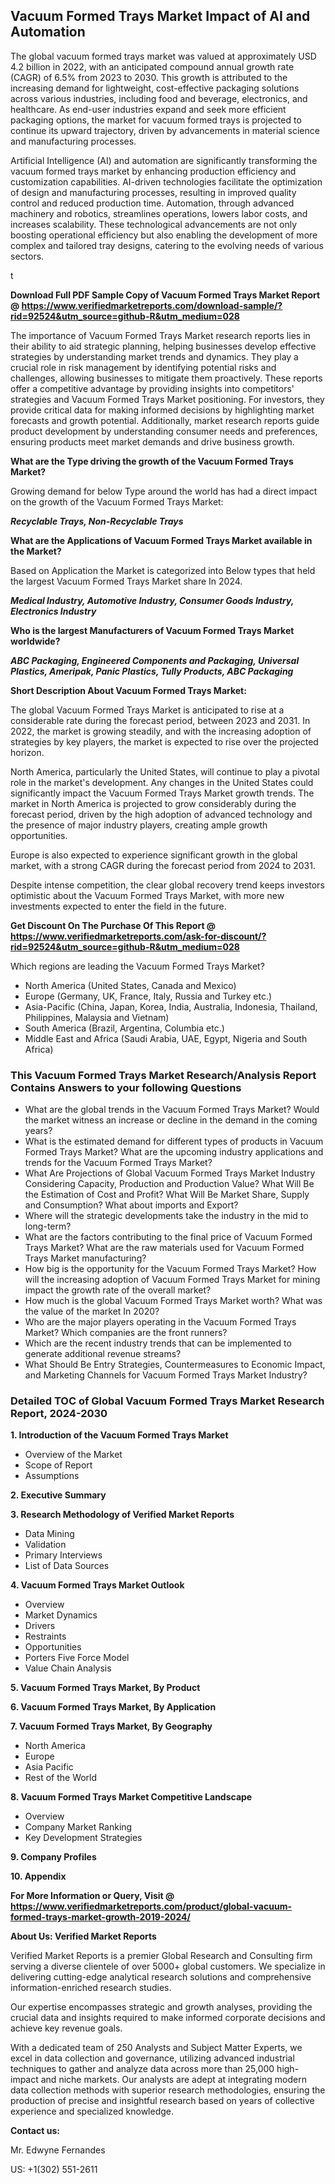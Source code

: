 <h2>Vacuum Formed Trays Market Impact of AI and Automation</h2><p>The global vacuum formed trays market was valued at approximately USD 4.2 billion in 2022, with an anticipated compound annual growth rate (CAGR) of 6.5% from 2023 to 2030. This growth is attributed to the increasing demand for lightweight, cost-effective packaging solutions across various industries, including food and beverage, electronics, and healthcare. As end-user industries expand and seek more efficient packaging options, the market for vacuum formed trays is projected to continue its upward trajectory, driven by advancements in material science and manufacturing processes.</p><p>Artificial Intelligence (AI) and automation are significantly transforming the vacuum formed trays market by enhancing production efficiency and customization capabilities. AI-driven technologies facilitate the optimization of design and manufacturing processes, resulting in improved quality control and reduced production time. Automation, through advanced machinery and robotics, streamlines operations, lowers labor costs, and increases scalability. These technological advancements are not only boosting operational efficiency but also enabling the development of more complex and tailored tray designs, catering to the evolving needs of various sectors.</p>t</p><p id="" class=""><strong>Download Full PDF Sample Copy of Vacuum Formed Trays Market Report @ <a href="https://www.verifiedmarketreports.com/download-sample/?rid=92524&utm_source=github-R&utm_medium=028" target="_blank">https://www.verifiedmarketreports.com/download-sample/?rid=92524&utm_source=github-R&utm_medium=028</a></strong></p><p>The importance of&nbsp;Vacuum Formed Trays Market research reports lies in their ability to aid strategic planning, helping businesses develop effective strategies by understanding market trends and dynamics. They play a crucial role in risk management by identifying potential risks and challenges, allowing businesses to mitigate them proactively. These reports offer a competitive advantage by providing insights into competitors' strategies and Vacuum Formed Trays Market positioning. For investors, they provide critical data for making informed decisions by highlighting market forecasts and growth potential. Additionally, market research reports guide product development by understanding consumer needs and preferences, ensuring products meet market demands and drive business growth.</p><p><strong>What are the&nbsp;Type driving the growth of the Vacuum Formed Trays Market?</strong></p><p id="" class="">Growing demand for below Type around the world has had a direct impact on the growth of the Vacuum Formed Trays Market:</p><em><strong>Recyclable Trays, Non-Recyclable Trays</strong></em></p><strong>What are the&nbsp;Applications&nbsp;of Vacuum Formed Trays Market available in the Market?</strong></p><p id="" class="">Based on Application the Market is categorized into Below types that held the largest Vacuum Formed Trays Market share In 2024.</p><em><strong>Medical Industry, Automotive Industry, Consumer Goods Industry, Electronics Industry</strong></em></p><strong>Who is the largest Manufacturers of Vacuum Formed Trays Market worldwide?</strong></p><p><em><strong>ABC Packaging, Engineered Components and Packaging, Universal Plastics, Ameripak, Panic Plastics, Tully Products, ABC Packaging</strong></em></p><p id="" class=""><strong>Short Description About Vacuum Formed Trays Market:</strong></p><p>The global Vacuum Formed Trays Market is anticipated to rise at a considerable rate during the forecast period, between 2023 and 2031. In 2022, the market is growing steadily, and with the increasing adoption of strategies by key players, the market is expected to rise over the projected horizon.</p><p>North America, particularly the United States, will continue to play a pivotal role in the market's development. Any changes in the United States could significantly impact the Vacuum Formed Trays Market growth trends. The market in North America is projected to grow considerably during the forecast period, driven by the high adoption of advanced technology and the presence of major industry players, creating ample growth opportunities.</p><p>Europe is also expected to experience significant growth in the global market, with a strong CAGR during the forecast period from 2024 to 2031.</p><p>Despite intense competition, the clear global recovery trend keeps investors optimistic about the Vacuum Formed Trays Market, with more new investments expected to enter the field in the future.</p><p id="" class=""><strong>Get Discount On The Purchase Of This Report @ <a href="https://www.verifiedmarketreports.com/ask-for-discount/?rid=92524&utm_source=github-R&utm_medium=028" target="_blank">https://www.verifiedmarketreports.com/ask-for-discount/?rid=92524&utm_source=github-R&utm_medium=028</a></strong></p>Which regions are leading the Vacuum Formed Trays Market?</p><ul><li>North America (United States, Canada and Mexico)</li><li>Europe (Germany, UK, France, Italy, Russia and Turkey etc.)</li><li>Asia-Pacific (China, Japan, Korea, India, Australia, Indonesia, Thailand, Philippines, Malaysia and Vietnam)</li><li>South America (Brazil, Argentina, Columbia etc.)</li><li>Middle East and Africa (Saudi Arabia, UAE, Egypt, Nigeria and South Africa)</li></ul><h3 id="" class="">This Vacuum Formed Trays Market Research/Analysis Report Contains Answers to your following Questions</h3><ul><li>What are the global trends in the Vacuum Formed Trays Market? Would the market witness an increase or decline in the demand in the coming years?</li><li>What is the estimated demand for different types of products in Vacuum Formed Trays Market? What are the upcoming industry applications and trends for the Vacuum Formed Trays Market?</li><li>What Are Projections of Global Vacuum Formed Trays Market Industry Considering Capacity, Production and Production Value? What Will Be the Estimation of Cost and Profit? What Will Be Market Share, Supply and Consumption? What about imports and Export?</li><li>Where will the strategic developments take the industry in the mid to long-term?</li><li>What are the factors contributing to the final price of Vacuum Formed Trays Market? What are the raw materials used for Vacuum Formed Trays Market manufacturing?</li><li>How big is the opportunity for the Vacuum Formed Trays Market? How will the increasing adoption of Vacuum Formed Trays Market for mining impact the growth rate of the overall market?</li><li>How much is the global Vacuum Formed Trays Market worth? What was the value of the market In 2020?</li><li>Who are the major players operating in the Vacuum Formed Trays Market? Which companies are the front runners?</li><li>Which are the recent industry trends that can be implemented to generate additional revenue streams?</li><li>What Should Be Entry Strategies, Countermeasures to Economic Impact, and Marketing Channels for Vacuum Formed Trays Market Industry?</li></ul><h3 id="" class="">Detailed TOC of Global Vacuum Formed Trays Market Research Report, 2024-2030</h3><p id="" class=""><strong>1. Introduction of the Vacuum Formed Trays Market</strong></p><ul><li>Overview of the Market</li><li>Scope of Report</li><li>Assumptions</li></ul><p id="" class=""><strong>2. Executive Summary</strong></p><p id="" class=""><strong>3. Research Methodology of Verified Market Reports</strong></p><ul><li>Data Mining</li><li>Validation</li><li>Primary Interviews</li><li>List of Data Sources</li></ul><p id="" class=""><strong>4. Vacuum Formed Trays Market Outlook</strong></p><ul><li>Overview</li><li>Market Dynamics</li><li>Drivers</li><li>Restraints</li><li>Opportunities</li><li>Porters Five Force Model</li><li>Value Chain Analysis</li></ul><p id="" class=""><strong>5. Vacuum Formed Trays Market, By Product</strong></p><p id="" class=""><strong>6. Vacuum Formed Trays Market, By Application</strong></p><p id="" class=""><strong>7. Vacuum Formed Trays Market, By Geography</strong></p><ul><li>North America</li><li>Europe</li><li>Asia Pacific</li><li>Rest of the World</li></ul><p id="" class=""><strong>8. Vacuum Formed Trays Market Competitive Landscape</strong></p><ul><li>Overview</li><li>Company Market Ranking</li><li>Key Development Strategies</li></ul><p id="" class=""><strong>9. Company Profiles</strong></p><p id="" class=""><strong>10. Appendix</strong></p><p id="" class=""><strong>For More Information or Query, Visit @ <a href="https://www.verifiedmarketreports.com/product/global-vacuum-formed-trays-market-growth-2019-2024/" target="_blank">https://www.verifiedmarketreports.com/product/global-vacuum-formed-trays-market-growth-2019-2024/</a></strong></p><p id="" class=""><strong>About Us: Verified Market Reports</strong></p><p id="" class="">Verified Market Reports is a premier Global Research and Consulting firm serving a diverse clientele of over 5000+ global customers. We specialize in delivering cutting-edge analytical research solutions and comprehensive information-enriched research studies.</p><p id="" class="">Our expertise encompasses strategic and growth analyses, providing the crucial data and insights required to make informed corporate decisions and achieve key revenue goals.</p><p id="" class="">With a dedicated team of 250 Analysts and Subject Matter Experts, we excel in data collection and governance, utilizing advanced industrial techniques to gather and analyze data across more than 25,000 high-impact and niche markets. Our analysts are adept at integrating modern data collection methods with superior research methodologies, ensuring the production of precise and insightful research based on years of collective experience and specialized knowledge.</p><p id="" class=""><strong>Contact us:</strong></p><p id="" class="">Mr. Edwyne Fernandes</p><p id="" class="">US: +1(302) 551-2611</p>